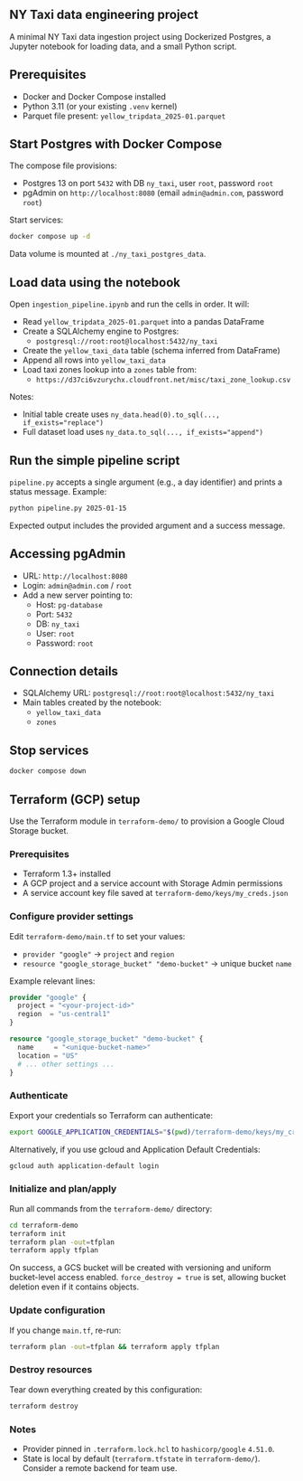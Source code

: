 ## NY Taxi data engineering project

A minimal NY Taxi data ingestion project using Dockerized Postgres, a Jupyter notebook for loading data, and a small Python script.

## Prerequisites
- Docker and Docker Compose installed
- Python 3.11 (or your existing `.venv` kernel)
- Parquet file present: `yellow_tripdata_2025-01.parquet`

## Start Postgres with Docker Compose
The compose file provisions:
- Postgres 13 on port `5432` with DB `ny_taxi`, user `root`, password `root`
- pgAdmin on `http://localhost:8080` (email `admin@admin.com`, password `root`)

Start services:
```bash
docker compose up -d
```

Data volume is mounted at `./ny_taxi_postgres_data`.

## Load data using the notebook
Open `ingestion_pipeline.ipynb` and run the cells in order. It will:
- Read `yellow_tripdata_2025-01.parquet` into a pandas DataFrame
- Create a SQLAlchemy engine to Postgres:
  - `postgresql://root:root@localhost:5432/ny_taxi`
- Create the `yellow_taxi_data` table (schema inferred from DataFrame)
- Append all rows into `yellow_taxi_data`
- Load taxi zones lookup into a `zones` table from:
  - `https://d37ci6vzurychx.cloudfront.net/misc/taxi_zone_lookup.csv`

Notes:
- Initial table create uses `ny_data.head(0).to_sql(..., if_exists="replace")`
- Full dataset load uses `ny_data.to_sql(..., if_exists="append")`

## Run the simple pipeline script
`pipeline.py` accepts a single argument (e.g., a day identifier) and prints a status message. Example:
```bash
python pipeline.py 2025-01-15
```

Expected output includes the provided argument and a success message.

## Accessing pgAdmin
- URL: `http://localhost:8080`
- Login: `admin@admin.com` / `root`
- Add a new server pointing to:
  - Host: `pg-database`
  - Port: `5432`
  - DB: `ny_taxi`
  - User: `root`
  - Password: `root`

## Connection details
- SQLAlchemy URL: `postgresql://root:root@localhost:5432/ny_taxi`
- Main tables created by the notebook:
  - `yellow_taxi_data`
  - `zones`

## Stop services
```bash
docker compose down
```

## Terraform (GCP) setup

Use the Terraform module in `terraform-demo/` to provision a Google Cloud Storage bucket.

### Prerequisites
- Terraform 1.3+ installed
- A GCP project and a service account with Storage Admin permissions
- A service account key file saved at `terraform-demo/keys/my_creds.json`

### Configure provider settings
Edit `terraform-demo/main.tf` to set your values:
- `provider "google"` → `project` and `region`
- `resource "google_storage_bucket" "demo-bucket"` → unique bucket `name`

Example relevant lines:
```12:18:/Users/juan.villalba/Desktop/data-engineering/terraform-demo/main.tf
provider "google" {
  project = "<your-project-id>"
  region  = "us-central1"
}
```

```15:21:/Users/juan.villalba/Desktop/data-engineering/terraform-demo/main.tf
resource "google_storage_bucket" "demo-bucket" {
  name     = "<unique-bucket-name>"
  location = "US"
  # ... other settings ...
}
```

### Authenticate
Export your credentials so Terraform can authenticate:
```bash
export GOOGLE_APPLICATION_CREDENTIALS="$(pwd)/terraform-demo/keys/my_creds.json"
```

Alternatively, if you use gcloud and Application Default Credentials:
```bash
gcloud auth application-default login
```

### Initialize and plan/apply
Run all commands from the `terraform-demo/` directory:
```bash
cd terraform-demo
terraform init
terraform plan -out=tfplan
terraform apply tfplan
```

On success, a GCS bucket will be created with versioning and uniform bucket-level access enabled. `force_destroy = true` is set, allowing bucket deletion even if it contains objects.

### Update configuration
If you change `main.tf`, re-run:
```bash
terraform plan -out=tfplan && terraform apply tfplan
```

### Destroy resources
Tear down everything created by this configuration:
```bash
terraform destroy
```

### Notes
- Provider pinned in `.terraform.lock.hcl` to `hashicorp/google` `4.51.0`.
- State is local by default (`terraform.tfstate` in `terraform-demo/`). Consider a remote backend for team use.
